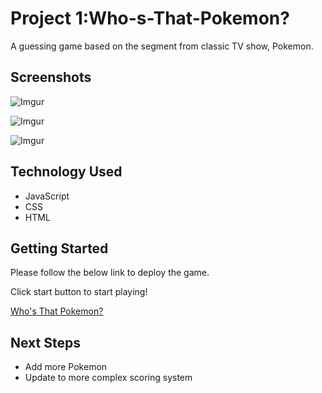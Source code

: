 # Project 1:Who-s-That-Pokemon?
A guessing game based on the segment from classic TV show, Pokemon.
## Screenshots
![Imgur](https://i.imgur.com/8UFCDym.png)

![Imgur](https://i.imgur.com/jeHzUOd.png)

![Imgur](https://i.imgur.com/wQez9hq.png)
## Technology Used
* JavaScript
* CSS
* HTML
## Getting Started
Please follow the below link to deploy the game.

Click start button to start playing!

[Who's That Pokemon?](https://stephenyeezy.github.io/Project-1-Who-s-That-Pokemon/)

## Next Steps
* Add more Pokemon
* Update to more complex scoring system
